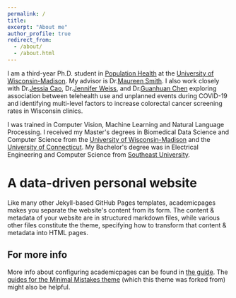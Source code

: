 ```yaml
---
permalink: /
title:
excerpt: "About me"
author_profile: true
redirect_from:
  - /about/
  - /about.html
---
```


I am a third-year Ph.D. student in [Population Health](https://pophealth.wisc.edu/degree-programs/about-the-programs/population-health/) at the [University of Wisconsin-Madison](https://www.wisc.edu/). My advisor is Dr.[Maureen Smith](https://pophealth.wisc.edu/staff/smith-maureen/). I also work closely with Dr.[Jessia Cao](https://pophealth.wisc.edu/staff/cao-jessica-ying/), Dr.[Jennifer Weiss](https://www.medicine.wisc.edu/people-search/people/staff/565/Weiss_Jennifer), and Dr.[Guanhuan Chen](https://biostat.wiscweb.wisc.edu/staff/chen-guanhua/) exploring association between telehealth use and unplanned events during COVID-19 and identifying multi-level factors to increase colorectal cancer screening rates in Wisconsin clinics.  

I was trained in Computer Vision, Machine Learning and Natural Language Processing. I received my Master's degrees in Biomedical Data Science and Computer Science from the [University of Wisconsin-Madison](https://biostat.wiscweb.wisc.edu/) and the [University of Connecticut](https://www.cse.uconn.edu/). My Bachelor's degree was in Electrical Engineering and Computer Science from [Southeast University](https://www.seu.edu.cn/english/).

A data-driven personal website
======
Like many other Jekyll-based GitHub Pages templates, academicpages makes you separate the website's content from its form. The content & metadata of your website are in structured markdown files, while various other files constitute the theme, specifying how to transform that content & metadata into HTML pages.

For more info
------
More info about configuring academicpages can be found in [the guide](https://academicpages.github.io/markdown/). The [guides for the Minimal Mistakes theme](https://mmistakes.github.io/minimal-mistakes/docs/configuration/) (which this theme was forked from) might also be helpful.
